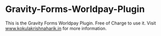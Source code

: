 # Gravity-Forms-Worldpay-Plugin
This is the Gravity Forms Worldpay Plugin. Free of Charge to use it.
Visit www.kokulakrishnaharik.in for more information. 
